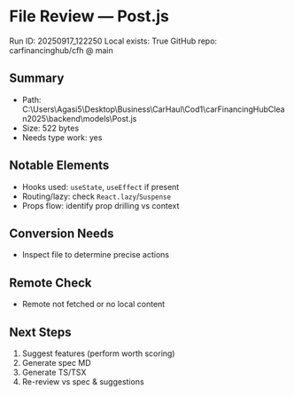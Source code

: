 # File Review — Post.js
Run ID: 20250917_122250
Local exists: True
GitHub repo: carfinancinghub/cfh @ main

## Summary
- Path: C:\Users\Agasi5\Desktop\Business\CarHaul\Cod1\carFinancingHubClean2025\backend\models\Post.js
- Size: 522 bytes
- Needs type work: yes

## Notable Elements
- Hooks used: `useState`, `useEffect` if present
- Routing/lazy: check `React.lazy`/`Suspense`
- Props flow: identify prop drilling vs context

## Conversion Needs
- Inspect file to determine precise actions

## Remote Check
- Remote not fetched or no local content

## Next Steps
1) Suggest features (perform worth scoring)
2) Generate spec MD
3) Generate TS/TSX
4) Re-review vs spec & suggestions
